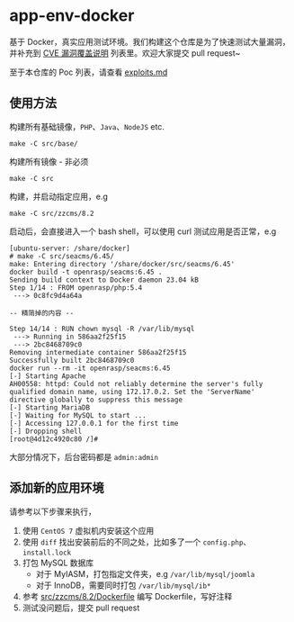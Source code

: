 # app-env-docker

基于 Docker，真实应用测试环境。我们构建这个仓库是为了快速测试大量漏洞，并补充到 [CVE 漏洞覆盖说明](https://rasp.baidu.com/doc/usage/cve.html) 列表里。欢迎大家提交 pull request~

至于本仓库的 Poc 列表，请查看 [exploits.md](exploits.md)

## 使用方法

构建所有基础镜像，`PHP`、`Java`、`NodeJS` etc.

```
make -C src/base/
```

构建所有镜像 - 非必须

```
make -C src
```

构建，并启动指定应用，e.g

```
make -C src/zzcms/8.2
```

启动后，会直接进入一个 bash shell，可以使用 curl 测试应用是否正常，e.g

```
[ubuntu-server: /share/docker]
# make -C src/seacms/6.45/
make: Entering directory '/share/docker/src/seacms/6.45'
docker build -t openrasp/seacms:6.45 .
Sending build context to Docker daemon 23.04 kB
Step 1/14 : FROM openrasp/php:5.4
 ---> 0c8fc9d4a64a

-- 精简掉的内容 --

Step 14/14 : RUN chown mysql -R /var/lib/mysql
 ---> Running in 586aa2f25f15
 ---> 2bc8468709c0
Removing intermediate container 586aa2f25f15
Successfully built 2bc8468709c0
docker run --rm -it openrasp/seacms:6.45
[-] Starting Apache
AH00558: httpd: Could not reliably determine the server's fully qualified domain name, using 172.17.0.2. Set the 'ServerName' directive globally to suppress this message
[-] Starting MariaDB
[-] Waiting for MySQL to start ...
[-] Accessing 127.0.0.1 for the first time
[-] Dropping shell
[root@4d12c4920c80 /]#
```

大部分情况下，后台密码都是 `admin:admin`

## 添加新的应用环境

请参考以下步骤来执行，

1. 使用 `CentOS 7` 虚拟机内安装这个应用
2. 使用 `diff` 找出安装前后的不同之处，比如多了一个 `config.php`、`install.lock`
3. 打包 MySQL 数据库
   * 对于 MyIASM，打包指定文件夹，e.g `/var/lib/mysql/joomla`
   * 对于 InnoDB，需要同时打包 `/var/lib/mysql/ib*`
4. 参考 [src/zzcms/8.2/Dockerfile](src/zzcms/8.2/Dockerfile) 编写 Dockerfile，写好注释
5. 测试没问题后，提交 pull request

